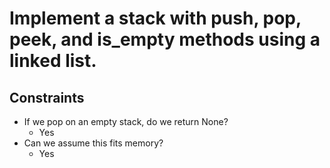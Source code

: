 # Implement a stack with push, pop, peek, and is_empty methods using a linked list.

## Constraints
* If we pop on an empty stack, do we return None?
	* Yes
* Can we assume this fits memory?
	* Yes